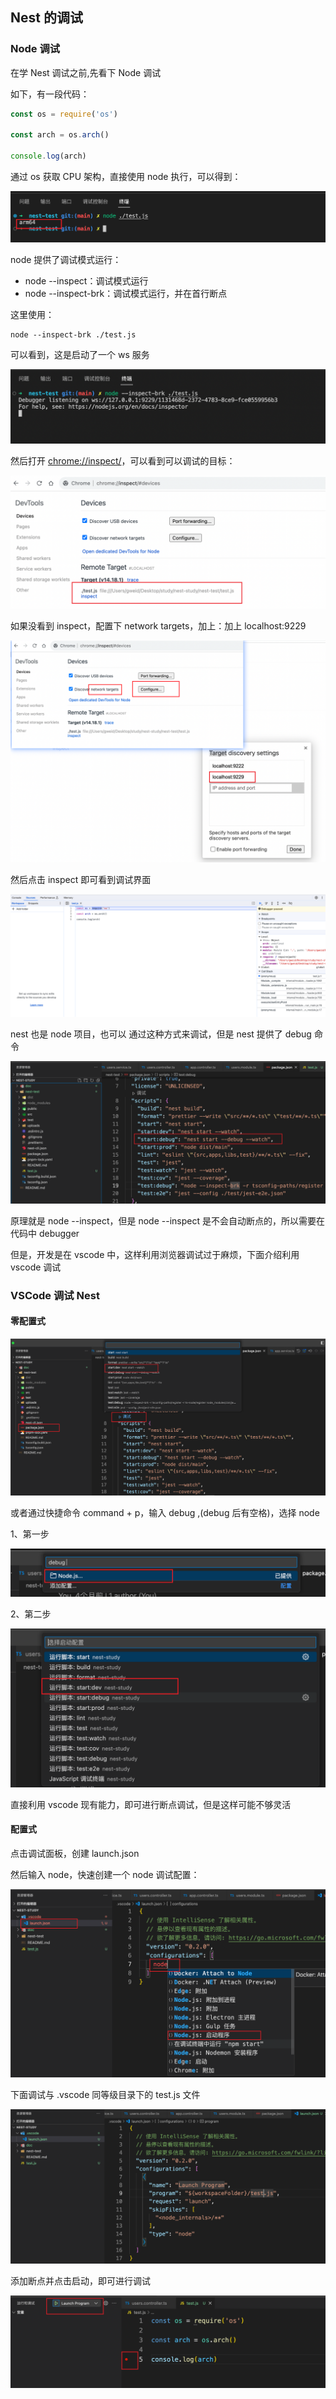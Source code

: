 ## Nest 的调试



### Node 调试

在学 Nest 调试之前,先看下 Node 调试

如下，有一段代码：

```js
const os = require('os')

const arch = os.arch()

console.log(arch)
```

通过 os 获取 CPU 架构，直接使用 node 执行，可以得到：

![](./imgs/img14.png)



node 提供了调试模式运行：

- node --inspect：调试模式运行
- node --inspect-brk：调试模式运行，并在首行断点



这里使用：

```shell
node --inspect-brk ./test.js
```

可以看到，这是启动了一个 ws 服务

![](./imgs/img15.png)



然后打开 [chrome://inspect/](https://link.juejin.cn/?target=)，可以看到可以调试的目标：

![](./imgs/img16.png)



如果没看到 inspect，配置下 network targets，加上：加上 localhost:9229

![](./imgs/img17.png)



然后点击 inspect 即可看到调试界面

![](./imgs/img18.png)





nest 也是 node 项目，也可以 通过这种方式来调试，但是 nest 提供了 debug 命令

![](./imgs/img19.png)

原理就是 node --inspect，但是 node --inspect 是不会自动断点的，所以需要在 代码中 debugger



但是，开发是在 vscode 中，这样利用浏览器调试过于麻烦，下面介绍利用 vscode 调试



### VSCode 调试 Nest



#### 零配置式

![](./imgs/img20.png)



或者通过快捷命令 command + p，输入 debug ,(debug 后有空格)，选择 node

1、第一步

![](./imgs/img21.png)

2、第二步

![](./imgs/img22.png)



直接利用 vscode 现有能力，即可进行断点调试，但是这样可能不够灵活



#### 配置式

点击调试面板，创建 launch.json 

然后输入 node，快速创建一个 node 调试配置：

![](./imgs/img24.png)



下面调试与 .vscode 同等级目录下的 test.js 文件

![](./imgs/img25.png)



添加断点并点击启动，即可进行调试

![](./imgs/img26.png)







































